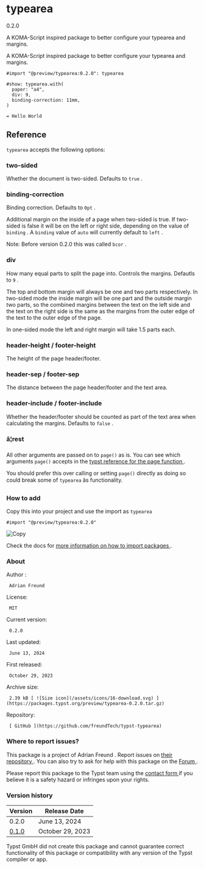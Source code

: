 #  typearea

0.2.0

A KOMA-Script inspired package to better configure your typearea and margins.

A KOMA-Script inspired package to better configure your typearea and margins.

    
    
    #import "@preview/typearea:0.2.0": typearea
    
    #show: typearea.with(
      paper: "a4",
      div: 9,
      binding-correction: 11mm,
    )
    
    = Hello World
    

##  Reference

` typearea ` accepts the following options:

###  two-sided

Whether the document is two-sided. Defaults to ` true ` .

###  binding-correction

Binding correction. Defaults to ` 0pt ` .

Additional margin on the inside of a page when two-sided is true. If two-sided
is false it will be on the left or right side, depending on the value of `
binding ` . A ` binding ` value of ` auto ` will currently default to ` left `
.

Note: Before version 0.2.0 this was called ` bcor ` .

###  div

How many equal parts to split the page into. Controls the margins. Defautls to
` 9 ` .

The top and bottom margin will always be one and two parts respectively. In
two-sided mode the inside margin will be one part and the outside margin two
parts, so the combined margins between the text on the left side and the text
on the right side is the same as the margins from the outer edge of the text
to the outer edge of the page.

In one-sided mode the left and right margin will take 1.5 parts each.

###  header-height / footer-height

The height of the page header/footer.

###  header-sep / footer-sep

The distance between the page header/footer and the text area.

###  header-include / footer-include

Whether the header/footer should be counted as part of the text area when
calculating the margins. Defaults to ` false ` .

###  â¦rest

All other arguments are passed on to ` page() ` as is. You can see which
arguments ` page() ` accepts in the [ typst reference for the page function
](https://typst.app/docs/reference/layout/page/) .

You should prefer this over calling or setting ` page() ` directly as doing so
could break some of ` typearea ` âs functionality.

###  How to add

Copy this into your project and use the import as  ` typearea `

    
    
    #import "@preview/typearea:0.2.0"

![Copy](/assets/icons/16-copy.svg)

Check the docs for  [ more information on how to import packages
](https://typst.app/docs/reference/scripting/#packages) .

###  About

Author  :

     Adrian Freund 
License:

     MIT 
Current version:

     0.2.0 
Last updated:

     June 13, 2024 
First released:

     October 29, 2023 
Archive size:

     2.39 kB [ ![Size icon](/assets/icons/16-download.svg) ](https://packages.typst.org/preview/typearea-0.2.0.tar.gz)
Repository:

     [ GitHub ](https://github.com/freundTech/typst-typearea)

###  Where to report issues?

This  package  is a project of  Adrian Freund  .  Report issues on  [ their
repository ](https://github.com/freundTech/typst-typearea) .  You can also try
to ask for help with this  package  on the  [ Forum ](https://forum.typst.app)
.

Please report this  package  to the Typst team using the  [ contact form
](https://typst.app/contact) if you believe it is a safety hazard or infringes
upon your rights.

###  Version history

Version  |  Release Date   
---|---  
0.2.0  |  June 13, 2024   
[ 0.1.0 ](https://typst.app/universe/package/typearea/0.1.0/) |  October 29, 2023   
  
Typst GmbH did not create this  package  and cannot guarantee correct
functionality of this  package  or compatibility with any version of the Typst
compiler or app.

